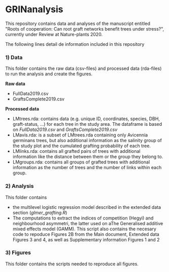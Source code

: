 # GRINanalysis

This repository contains data and analyses of the manuscript entitled "Roots of cooperation: Can root graft networks benefit trees under stress?", currently under Review at Nature-plants 2020.

The following lines detail de information included in this repository

### 1) Data

This folder contains the raw data (csv-files) and processed data (rda-files) to run the analysis and create the figures.

**Raw data**

- FullData2019.csv
- GraftsComplete2019.csv

**Processed data**

  - LMtrees.rda: contains data (e.g. unique ID, coordinates, species, DBH, graft-status, …) for each tree in the study area. The dataframe is based on _FullData2019.csv_ and   _GraftsComplete2019.csv_
  - LMavis.rda: is a subset of LMtrees.rda containing only Avicennia germinans trees, but also additional information as the salinity group of the study plot and the cumulated grafting probability of each tree.
  - LMlinks.rda: contains all grafted pairs of trees with additional information like the distance between them or the group they belong to.
  - LMgroups.rda: contains all groups of grafted trees with additional information as the number of trees and the number of links within each group.


### 2) Analysis

This folder contains

- the multilevel logistic regression model described in the extended data section (_glmer_grafting.R_)
- The computations to extract the indices of competition (Hegyi) and neighbourhood asymmetri, the latter used on aThe Generalised additive mixed effects model (GAMM). This script also contains the necesary code to repoduce Figures 2B from the Main document, Extended data Figures 3 and 4, as well as Supplementary information Figures 1 and 2 

### 3) Figures

This folder contains the scripts needed to reproduce all figures.
